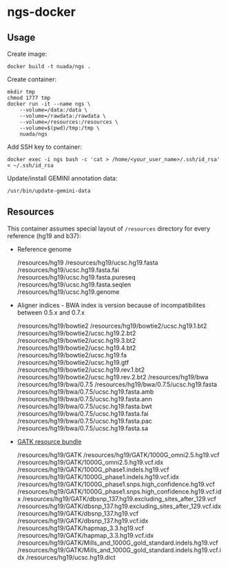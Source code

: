 # ngs-docker

## Usage
Create  image:
```
docker build -t nuada/ngs .
```

Create container:
```
mkdir tmp
chmod 1777 tmp
docker run -it --name ngs \
	--volume=/data:/data \
	--volume=/rawdata:/rawdata \
	--volume=/resources:/resources \
	--volume=$(pwd)/tmp:/tmp \
	nuada/ngs
```

Add SSH key to container:
```
docker exec -i ngs bash -c 'cat > /home/<your_user_name>/.ssh/id_rsa' < ~/.ssh/id_rsa
```

Update/install GEMINI annotation data:
```
/usr/bin/update-gemini-data
```

## Resources
This container assumes special layout of `/resources` directory for every reference (hg19 and b37):

- Reference genome

	/resources/hg19
	/resources/hg19/ucsc.hg19.fasta
	/resources/hg19/ucsc.hg19.fasta.fai
	/resources/hg19/ucsc.hg19.fasta.pureseq
	/resources/hg19/ucsc.hg19.fasta.seqlen
	/resources/hg19/ucsc.hg19.genome

- Aligner indices - BWA index is version because of incompatibilites between 0.5.x and 0.7.x

	/resources/hg19/bowtie2
	/resources/hg19/bowtie2/ucsc.hg19.1.bt2
	/resources/hg19/bowtie2/ucsc.hg19.2.bt2
	/resources/hg19/bowtie2/ucsc.hg19.3.bt2
	/resources/hg19/bowtie2/ucsc.hg19.4.bt2
	/resources/hg19/bowtie2/ucsc.hg19.fa
	/resources/hg19/bowtie2/ucsc.hg19.gtf
	/resources/hg19/bowtie2/ucsc.hg19.rev.1.bt2
	/resources/hg19/bowtie2/ucsc.hg19.rev.2.bt2
	/resources/hg19/bwa
	/resources/hg19/bwa/0.7.5
	/resources/hg19/bwa/0.7.5/ucsc.hg19.fasta
	/resources/hg19/bwa/0.7.5/ucsc.hg19.fasta.amb
	/resources/hg19/bwa/0.7.5/ucsc.hg19.fasta.ann
	/resources/hg19/bwa/0.7.5/ucsc.hg19.fasta.bwt
	/resources/hg19/bwa/0.7.5/ucsc.hg19.fasta.fai
	/resources/hg19/bwa/0.7.5/ucsc.hg19.fasta.pac
	/resources/hg19/bwa/0.7.5/ucsc.hg19.fasta.sa

- [GATK resource bundle](https://www.broadinstitute.org/gatk/guide/article.php?id=1215)

	/resources/hg19/GATK
	/resources/hg19/GATK/1000G_omni2.5.hg19.vcf
	/resources/hg19/GATK/1000G_omni2.5.hg19.vcf.idx
	/resources/hg19/GATK/1000G_phase1.indels.hg19.vcf
	/resources/hg19/GATK/1000G_phase1.indels.hg19.vcf.idx
	/resources/hg19/GATK/1000G_phase1.snps.high_confidence.hg19.vcf
	/resources/hg19/GATK/1000G_phase1.snps.high_confidence.hg19.vcf.idx
	/resources/hg19/GATK/dbsnp_137.hg19.excluding_sites_after_129.vcf
	/resources/hg19/GATK/dbsnp_137.hg19.excluding_sites_after_129.vcf.idx
	/resources/hg19/GATK/dbsnp_137.hg19.vcf
	/resources/hg19/GATK/dbsnp_137.hg19.vcf.idx
	/resources/hg19/GATK/hapmap_3.3.hg19.vcf
	/resources/hg19/GATK/hapmap_3.3.hg19.vcf.idx
	/resources/hg19/GATK/Mills_and_1000G_gold_standard.indels.hg19.vcf
	/resources/hg19/GATK/Mills_and_1000G_gold_standard.indels.hg19.vcf.idx
	/resources/hg19/ucsc.hg19.dict

